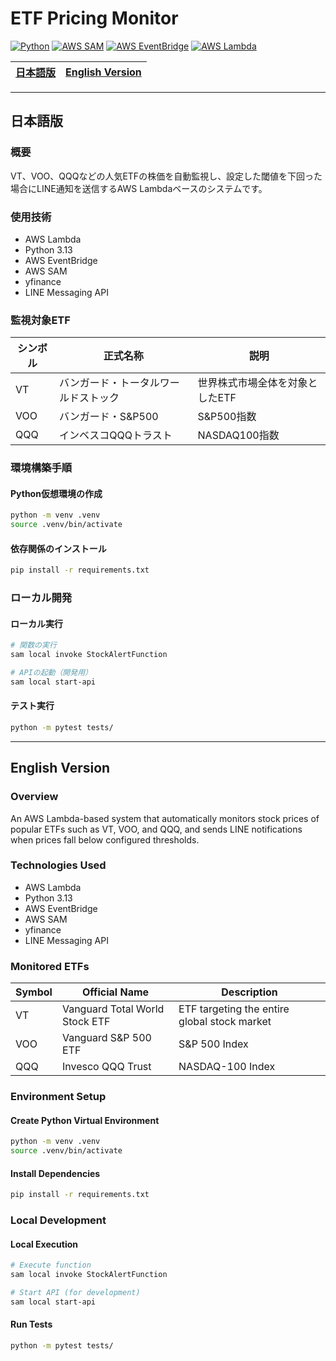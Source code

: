 # ETF Pricing Monitor

[![Python](https://img.shields.io/badge/python-3.13+-blue.svg)](https://www.python.org/downloads/)
[![AWS SAM](https://img.shields.io/badge/AWS-SAM-blueviolet.svg)](https://aws.amazon.com/serverless/sam/)
[![AWS EventBridge](https://img.shields.io/badge/AWS-EventBridge-blue.svg)](https://aws.amazon.com/eventbridge/)
[![AWS Lambda](https://img.shields.io/badge/AWS-Lambda-orange.svg)](https://aws.amazon.com/lambda/)

<table>
    <thead>
        <tr>
           <th style="text-align:center"><a href="#日本語版">日本語版</a></th>
           <th style="text-align:center"><a href="#english-version">English Version</a></th>     
        </tr>
    </thead>
</table>

---

## 日本語版

### 概要

VT、VOO、QQQなどの人気ETFの株価を自動監視し、設定した閾値を下回った場合にLINE通知を送信するAWS Lambdaベースのシステムです。

### 使用技術
- AWS Lambda
- Python 3.13
- AWS EventBridge
- AWS SAM
- yfinance
- LINE Messaging API

### 監視対象ETF

| シンボル | 正式名称 | 説明 |
|----------|----------|------|
| VT | バンガード・トータルワールドストック | 世界株式市場全体を対象としたETF |
| VOO | バンガード・S&P500 | S&P500指数 |
| QQQ | インベスコQQQトラスト | NASDAQ100指数 |

### 環境構築手順

#### Python仮想環境の作成

```bash
python -m venv .venv
source .venv/bin/activate
```

#### 依存関係のインストール

```bash
pip install -r requirements.txt
```

### ローカル開発

#### ローカル実行

```bash
# 関数の実行
sam local invoke StockAlertFunction

# APIの起動（開発用）
sam local start-api
```

#### テスト実行

```bash
python -m pytest tests/
```

---

## English Version

### Overview

An AWS Lambda-based system that automatically monitors stock prices of popular ETFs such as VT, VOO, and QQQ, and sends LINE notifications when prices fall below configured thresholds.

### Technologies Used
- AWS Lambda
- Python 3.13
- AWS EventBridge
- AWS SAM
- yfinance
- LINE Messaging API

### Monitored ETFs

| Symbol | Official Name | Description |
|---------|---------------|-------------|
| VT | Vanguard Total World Stock ETF | ETF targeting the entire global stock market |
| VOO | Vanguard S&P 500 ETF | S&P 500 Index |
| QQQ | Invesco QQQ Trust | NASDAQ-100 Index |

### Environment Setup

#### Create Python Virtual Environment

```bash
python -m venv .venv
source .venv/bin/activate
```

#### Install Dependencies

```bash
pip install -r requirements.txt
```

### Local Development

#### Local Execution

```bash
# Execute function
sam local invoke StockAlertFunction

# Start API (for development)
sam local start-api
```

#### Run Tests

```bash
python -m pytest tests/
```